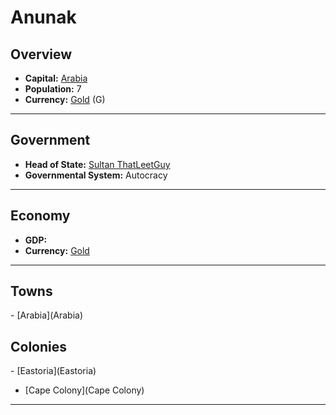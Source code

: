 # <!--NAME-->Anunak<!--NAME-->

## Overview

- **Capital:** <!--CAPITAL_LINK-->[Arabia](Arabia)<!--CAPITAL_LINK-->
- **Population:** <!--POPULATION-->7<!--POPULATION-->
- **Currency:** <!--CURRENCY_LINK-->[Gold](Gold)<!--CURRENCY_LINK--> (<!--CURRENCY_ABV-->G<!--CURRENCY_ABV-->)

---

## Government

- **Head of State:** <!--LEADER_TITLE_LINK-->[Sultan ThatLeetGuy](ThatLeetGuy)<!--LEADER_TITLE_LINK-->
- **Governmental System:** <!--GOVERNMENT-->Autocracy<!--GOVERNMENT-->

---

## Economy

- **GDP:** <!--GDP--><!--GDP-->
- **Currency:** <!--CURRENCY_LINK-->[Gold](Gold)<!--CURRENCY_LINK-->

---

## Towns

<!--TOWNS-->- [Arabia](Arabia)<!--TOWNS-->

## Colonies

<!--COLONIES-->- [Eastoria](Eastoria)
- [Cape Colony](Cape Colony)<!--COLONIES-->

---